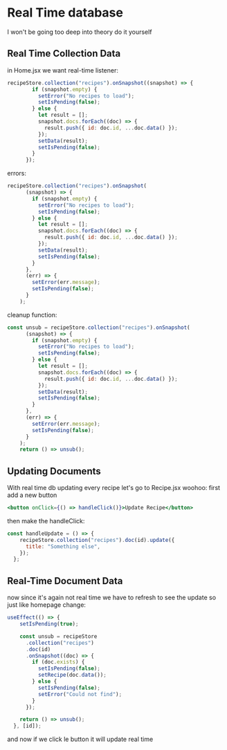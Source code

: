 # Real Time database

I won't be going too deep into theory do it yourself

## Real Time Collection Data

in Home.jsx we want real-time listener:
```jsx
recipeStore.collection("recipes").onSnapshot((snapshot) => {
        if (snapshot.empty) {
          setError("No recipes to load");
          setIsPending(false);
        } else {
          let result = [];
          snapshot.docs.forEach((doc) => {
            result.push({ id: doc.id, ...doc.data() });
          });
          setData(result);
          setIsPending(false);
        }
      });
```

errors:
```jsx
recipeStore.collection("recipes").onSnapshot(
      (snapshot) => {
        if (snapshot.empty) {
          setError("No recipes to load");
          setIsPending(false);
        } else {
          let result = [];
          snapshot.docs.forEach((doc) => {
            result.push({ id: doc.id, ...doc.data() });
          });
          setData(result);
          setIsPending(false);
        }
      },
      (err) => {
        setError(err.message);
        setIsPending(false);
      }
    );
```

cleanup function:
```jsx
const unsub = recipeStore.collection("recipes").onSnapshot(
      (snapshot) => {
        if (snapshot.empty) {
          setError("No recipes to load");
          setIsPending(false);
        } else {
          let result = [];
          snapshot.docs.forEach((doc) => {
            result.push({ id: doc.id, ...doc.data() });
          });
          setData(result);
          setIsPending(false);
        }
      },
      (err) => {
        setError(err.message);
        setIsPending(false);
      }
    );
    return () => unsub();
```

## Updating Documents
With real time db updating every recipe let's go to Recipe.jsx woohoo:
first add a new button
```jsx
<button onClick={() => handleClick()}>Update Recipe</button>
```
then make the handleClick:
```jsx
const handleUpdate = () => {
    recipeStore.collection("recipes").doc(id).update({
      title: "Something else",
    });
  };
```


## Real-Time Document Data

now since it's again not real time we have to refresh to see the update so just like homepage change:

```jsx
useEffect(() => {
    setIsPending(true);

    const unsub = recipeStore
      .collection("recipes")
      .doc(id)
      .onSnapshot((doc) => {
        if (doc.exists) {
          setIsPending(false);
          setRecipe(doc.data());
        } else {
          setIsPending(false);
          setError("Could not find");
        }
      });

    return () => unsub();
  }, [id]);
```

and now if we click le button it will update real time 